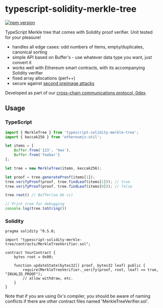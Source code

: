 typescript-solidity-merkle-tree
===============================

[![npm version](https://badge.fury.io/js/typescript-solidity-merkle-tree.svg)](https://badge.fury.io/js/typescript-solidity-merkle-tree)

TypeScript Merkle tree that comes with Solidity proof verifier. Unit tested for your pleasure!

 * handles all edge cases: odd numbers of items, empty/duplicates, canonical sorting
 * simple API based on Buffer's - use whatever data type you want, just convert it
 * works well with Ethereum smart contracts, with its accompanying Solidity verifier
 * fixed array allocations (perf++)
 * secure against [second preimage attacks](https://flawed.net.nz/2018/02/21/attacking-merkle-trees-with-a-second-preimage-attack/)

Developed as part of our [cross-chain communications protocol, 0dex](https://github.com/liamzebedee/0dex).

## Usage
### TypeScript
```ts
import { MerkleTree } from 'typescript-solidity-merkle-tree';
import { keccak256 } from 'ethereumjs-util';

let items = [
    Buffer.from('123', 'hex'),
    Buffer.from('foobar')
];

let tree = new MerkleTree(items, keccak256);

let proof = tree.generateProof(items[1]);
tree.verifyProof(proof, tree.findLeaf(items[1])); // true
tree.verifyProof(proof, tree.findLeaf(items[0])); // false

tree.root() // Buffer(aa bb cc)

// Print tree for debugging
console.log(tree.toString())
```

### Solidity
```sol
pragma solidity ^0.5.0;

import "typescript-solidity-merkle-tree/contracts/MerkleTreeVerifier.sol";

contract YourContract {
    bytes root = 0x00;

    function updateState(bytes32[] proof, bytes32 leaf) public {
        require(MerkleTreeVerifier._verify(proof, root, leaf) == true, "INVALID_PROOF");
        // allow withdraw, etc.
    }
}
```

Note that if you are using 0x's compiler, you should be aware of naming conflicts if there are other contract files named 'MerkleTreeVerifier.sol'.
